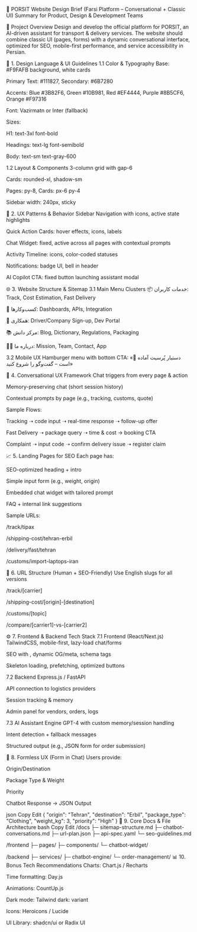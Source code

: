 🔧 PORSIT Website Design Brief (Farsi Platform – Conversational + Classic UI)
Summary for Product, Design & Development Teams

🎯 Project Overview
Design and develop the official platform for PORSIT, an AI-driven assistant for transport & delivery services. The website should combine classic UI (pages, forms) with a dynamic conversational interface, optimized for SEO, mobile-first performance, and service accessibility in Persian.

🧱 1. Design Language & UI Guidelines
1.1 Color & Typography
Base: #F9FAFB background, white cards

Primary Text: #111827, Secondary: #6B7280

Accents: Blue #3B82F6, Green #10B981, Red #EF4444, Purple #8B5CF6, Orange #F97316

Font: Vazirmatn or Inter (fallback)

Sizes:

H1: text-3xl font-bold

Headings: text-lg font-semibold

Body: text-sm text-gray-600

1.2 Layout & Components
3-column grid with gap-6

Cards: rounded-xl, shadow-sm

Pages: py-8, Cards: px-6 py-4

Sidebar width: 240px, sticky

🧠 2. UX Patterns & Behavior
Sidebar Navigation with icons, active state highlights

Quick Action Cards: hover effects, icons, labels

Chat Widget: fixed, active across all pages with contextual prompts

Activity Timeline: icons, color-coded statuses

Notifications: badge UI, bell in header

AI Copilot CTA: fixed button launching assistant modal

🌐 3. Website Structure & Sitemap
3.1 Main Menu Clusters
📦 خدمات کاربران: Track, Cost Estimation, Fast Delivery

🏬 کسب‌وکارها: Dashboards, APIs, Integration

🤝 همکاری: Driver/Company Sign-up, Dev Portal

📚 مرکز دانش: Blog, Dictionary, Regulations, Packaging

🧑‍💼 درباره ما: Mission, Team, Contact, App

3.2 Mobile UX
Hamburger menu with bottom CTA:
«👋 دستیار پُرسیت آماده است – گفت‌وگو را شروع کنید»

🤖 4. Conversational UX Framework
Chat triggers from every page & action

Memory-preserving chat (short session history)

Contextual prompts by page (e.g., tracking, customs, quote)

Sample Flows:

Tracking ➝ code input ➝ real-time response ➝ follow-up offer

Fast Delivery ➝ package query ➝ time & cost → booking CTA

Complaint ➝ input code ➝ confirm delivery issue ➝ register claim

📈 5. Landing Pages for SEO
Each page has:

SEO-optimized heading + intro

Simple input form (e.g., weight, origin)

Embedded chat widget with tailored prompt

FAQ + internal link suggestions

Sample URLs:

/track/tipax

/shipping-cost/tehran-erbil

/delivery/fast/tehran

/customs/import-laptops-iran

🔗 6. URL Structure (Human + SEO-Friendly)
Use English slugs for all versions

/track/[carrier]

/shipping-cost/[origin]-[destination]

/customs/[topic]

/compare/[carrier1]-vs-[carrier2]

⚙️ 7. Frontend & Backend Tech Stack
7.1 Frontend (React/Next.js)
TailwindCSS, mobile-first, lazy-load chat/forms

SEO with <Head>, dynamic OG/meta, schema tags

Skeleton loading, prefetching, optimized buttons

7.2 Backend
Express.js / FastAPI

API connection to logistics providers

Session tracking & memory

Admin panel for vendors, orders, logs

7.3 AI Assistant Engine
GPT-4 with custom memory/session handling

Intent detection + fallback messages

Structured output (e.g., JSON form for order submission)

🧾 8. Formless UX (Form in Chat)
Users provide:

Origin/Destination

Package Type & Weight

Priority

Chatbot Response → JSON Output

json
Copy
Edit
{
  "origin": "Tehran",
  "destination": "Erbil",
  "package_type": "Clothing",
  "weight_kg": 3,
  "priority": "High"
}
📂 9. Core Docs & File Architecture
bash
Copy
Edit
/docs
  ├─ sitemap-structure.md
  ├─ chatbot-conversations.md
  ├─ url-plan.json
  ├─ api-spec.yaml
  └─ seo-guidelines.md

/frontend
  ├─ pages/
  ├─ components/
  └─ chatbot-widget/

/backend
  ├─ services/
  ├─ chatbot-engine/
  └─ order-management/
📊 10. Bonus Tech Recommendations
Charts: Chart.js / Recharts

Time formatting: Day.js

Animations: CountUp.js

Dark mode: Tailwind dark: variant

Icons: Heroicons / Lucide

UI Library: shadcn/ui or Radix UI

